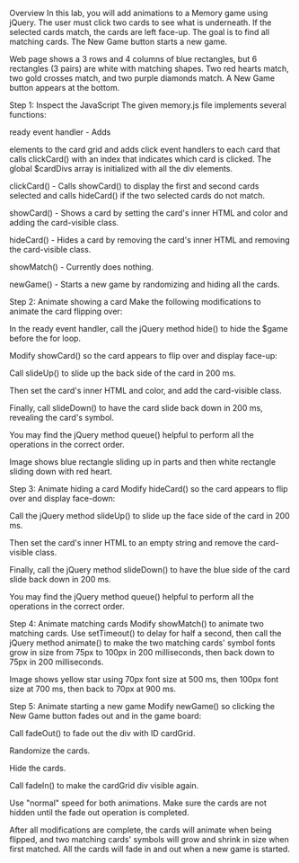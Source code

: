 Overview
In this lab, you will add animations to a Memory game using jQuery. The user must click two cards to see what is underneath. If the selected cards match, the cards are left face-up. The goal is to find all matching cards. The New Game button starts a new game.

Web page shows a 3 rows and 4 columns of blue rectangles, but 6 rectangles (3 pairs) are white with matching shapes. Two red hearts match, two gold crosses match, and two purple diamonds match. A New Game button appears at the bottom.

Step 1: Inspect the JavaScript
The given memory.js file implements several functions:

ready event handler - Adds <div> elements to the card grid and adds click event handlers to each card that calls clickCard() with an index that indicates which card is clicked. The global $cardDivs array is initialized with all the div elements.

clickCard() - Calls showCard() to display the first and second cards selected and calls hideCard() if the two selected cards do not match.

showCard() - Shows a card by setting the card's inner HTML and color and adding the card-visible class.

hideCard() - Hides a card by removing the card's inner HTML and removing the card-visible class.

showMatch() - Currently does nothing.

newGame() - Starts a new game by randomizing and hiding all the cards.

Step 2: Animate showing a card
Make the following modifications to animate the card flipping over:

In the ready event handler, call the jQuery method hide() to hide the $game before the for loop.

Modify showCard() so the card appears to flip over and display face-up:

Call slideUp() to slide up the back side of the card in 200 ms.

Then set the card's inner HTML and color, and add the card-visible class.

Finally, call slideDown() to have the card slide back down in 200 ms, revealing the card's symbol.

You may find the jQuery method queue() helpful to perform all the operations in the correct order.

Image shows blue rectangle sliding up in parts and then white rectangle sliding down with red heart.

Step 3: Animate hiding a card
Modify hideCard() so the card appears to flip over and display face-down:

Call the jQuery method slideUp() to slide up the face side of the card in 200 ms.

Then set the card's inner HTML to an empty string and remove the card-visible class.

Finally, call the jQuery method slideDown() to have the blue side of the card slide back down in 200 ms.

You may find the jQuery method queue() helpful to perform all the operations in the correct order.

Step 4: Animate matching cards
Modify showMatch() to animate two matching cards. Use setTimeout() to delay for half a second, then call the jQuery method animate() to make the two matching cards' symbol fonts grow in size from 75px to 100px in 200 milliseconds, then back down to 75px in 200 milliseconds.

Image shows yellow star using 70px font size at 500 ms, then 100px font size at 700 ms, then back to 70px at 900 ms.

Step 5: Animate starting a new game
Modify newGame() so clicking the New Game button fades out and in the game board:

Call fadeOut() to fade out the div with ID cardGrid.

Randomize the cards.

Hide the cards.

Call fadeIn() to make the cardGrid div visible again.

Use "normal" speed for both animations. Make sure the cards are not hidden until the fade out operation is completed.

After all modifications are complete, the cards will animate when being flipped, and two matching cards' symbols will grow and shrink in size when first matched. All the cards will fade in and out when a new game is started.

